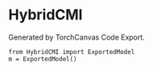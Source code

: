 # HybridCMI

Generated by TorchCanvas Code Export.

```
from HybridCMI import ExportedModel
m = ExportedModel()
```
